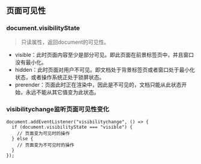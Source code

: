 ## 页面可见性
### document.visibilityState
> 只读属性，返回document的可见性。

- visible：此时页面内容至少是部分可见。即此页面在前景标签页中，并且窗口没有最小化。
- hidden：此时页面对用户不可见。即文档处于背景标签页或者窗口处于最小化状态，或者操作系统正处于锁屏状态。
- prerender：页面此时正在渲染中，因此是不可见的，文档只能从此状态开始，永远不能从其它值变为此状态。
### visibilitychange监听页面可见性变化
```
document.addEventListener("visibilitychange", () => {
  if (document.visibilityState === "visible") {
    // 页面变为可见时的操作
  } else {
    // 页面变为不可见时的操作
  }
});
```